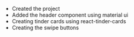 - Created the project
- Added the header component using material ui
- Creating tinder cards using react-tinder-cards
- Creating the swipe buttons
